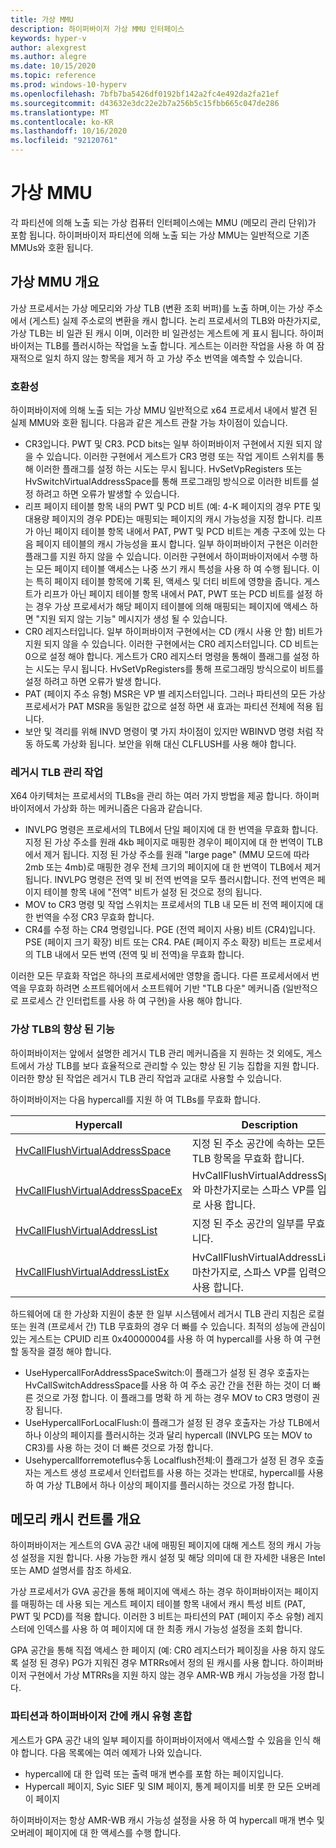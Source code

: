 ```yaml
---
title: 가상 MMU
description: 하이퍼바이저 가상 MMU 인터페이스
keywords: hyper-v
author: alexgrest
ms.author: alegre
ms.date: 10/15/2020
ms.topic: reference
ms.prod: windows-10-hyperv
ms.openlocfilehash: 7bfb7ba5426df0192bf142a2fc4e492da2fa21ef
ms.sourcegitcommit: d43632e3dc22e2b7a256b5c15fbb665c047de286
ms.translationtype: MT
ms.contentlocale: ko-KR
ms.lasthandoff: 10/16/2020
ms.locfileid: "92120761"
---
```

# <a name="virtual-mmu"></a>가상 MMU

각 파티션에 의해 노출 되는 가상 컴퓨터 인터페이스에는 MMU (메모리 관리 단위)가 포함 됩니다. 하이퍼바이저 파티션에 의해 노출 되는 가상 MMU는 일반적으로 기존 MMUs와 호환 됩니다.

## <a name="virtual-mmu-overview"></a>가상 MMU 개요

가상 프로세서는 가상 메모리와 가상 TLB (변환 조회 버퍼)를 노출 하며,이는 가상 주소에서 (게스트) 실제 주소로의 변환을 캐시 합니다. 논리 프로세서의 TLB와 마찬가지로, 가상 TLB는 비 일관 된 캐시 이며, 이러한 비 일관성는 게스트에 게 표시 됩니다. 하이퍼바이저는 TLB를 플러시하는 작업을 노출 합니다. 게스트는 이러한 작업을 사용 하 여 잠재적으로 일치 하지 않는 항목을 제거 하 고 가상 주소 번역을 예측할 수 있습니다.

### <a name="compatibility"></a>호환성

하이퍼바이저에 의해 노출 되는 가상 MMU 일반적으로 x64 프로세서 내에서 발견 된 실제 MMU와 호환 됩니다. 다음과 같은 게스트 관찰 가능 차이점이 있습니다.

- CR3입니다. PWT 및 CR3. PCD bits는 일부 하이퍼바이저 구현에서 지원 되지 않을 수 있습니다. 이러한 구현에서 게스트가 CR3 명령 또는 작업 게이트 스위치를 통해 이러한 플래그를 설정 하는 시도는 무시 됩니다. HvSetVpRegisters 또는 HvSwitchVirtualAddressSpace를 통해 프로그래밍 방식으로 이러한 비트를 설정 하려고 하면 오류가 발생할 수 있습니다.
- 리프 페이지 테이블 항목 내의 PWT 및 PCD 비트 (예: 4-K 페이지의 경우 PTE 및 대용량 페이지의 경우 PDE)는 매핑되는 페이지의 캐시 가능성을 지정 합니다. 리프가 아닌 페이지 테이블 항목 내에서 PAT, PWT 및 PCD 비트는 계층 구조에 있는 다음 페이지 테이블의 캐시 가능성을 표시 합니다. 일부 하이퍼바이저 구현은 이러한 플래그를 지원 하지 않을 수 있습니다. 이러한 구현에서 하이퍼바이저에서 수행 하는 모든 페이지 테이블 액세스는 나중 쓰기 캐시 특성을 사용 하 여 수행 됩니다. 이는 특히 페이지 테이블 항목에 기록 된, 액세스 및 더티 비트에 영향을 줍니다. 게스트가 리프가 아닌 페이지 테이블 항목 내에서 PAT, PWT 또는 PCD 비트를 설정 하는 경우 가상 프로세서가 해당 페이지 테이블에 의해 매핑되는 페이지에 액세스 하면 "지원 되지 않는 기능" 메시지가 생성 될 수 있습니다.
- CR0 레지스터입니다. 일부 하이퍼바이저 구현에서는 CD (캐시 사용 안 함) 비트가 지원 되지 않을 수 있습니다. 이러한 구현에서는 CR0 레지스터입니다. CD 비트는 0으로 설정 해야 합니다. 게스트가 CR0 레지스터 명령을 통해이 플래그를 설정 하는 시도는 무시 됩니다. HvSetVpRegisters를 통해 프로그래밍 방식으로이 비트를 설정 하려고 하면 오류가 발생 합니다.
- PAT (페이지 주소 유형) MSR은 VP 별 레지스터입니다. 그러나 파티션의 모든 가상 프로세서가 PAT MSR을 동일한 값으로 설정 하면 새 효과는 파티션 전체에 적용 됩니다.
- 보안 및 격리를 위해 INVD 명령이 몇 가지 차이점이 있지만 WBINVD 명령 처럼 작동 하도록 가상화 됩니다. 보안을 위해 대신 CLFLUSH를 사용 해야 합니다.

### <a name="legacy-tlb-management-operations"></a>레거시 TLB 관리 작업

X64 아키텍처는 프로세서의 TLBs을 관리 하는 여러 가지 방법을 제공 합니다. 하이퍼바이저에서 가상화 하는 메커니즘은 다음과 같습니다.

- INVLPG 명령은 프로세서의 TLB에서 단일 페이지에 대 한 번역을 무효화 합니다. 지정 된 가상 주소를 원래 4kb 페이지로 매핑한 경우이 페이지에 대 한 번역이 TLB에서 제거 됩니다. 지정 된 가상 주소를 원래 "large page" (MMU 모드에 따라 2mb 또는 4mb)로 매핑한 경우 전체 크기의 페이지에 대 한 번역이 TLB에서 제거 됩니다. INVLPG 명령은 전역 및 비 전역 번역을 모두 플러시합니다. 전역 번역은 페이지 테이블 항목 내에 "전역" 비트가 설정 된 것으로 정의 됩니다.
- MOV to CR3 명령 및 작업 스위치는 프로세서의 TLB 내 모든 비 전역 페이지에 대 한 번역을 수정 CR3 무효화 합니다.
- CR4를 수정 하는 CR4 명령입니다. PGE (전역 페이지 사용) 비트 (CR4)입니다. PSE (페이지 크기 확장) 비트 또는 CR4. PAE (페이지 주소 확장) 비트는 프로세서의 TLB 내에서 모든 번역 (전역 및 비 전역)을 무효화 합니다.

이러한 모든 무효화 작업은 하나의 프로세서에만 영향을 줍니다. 다른 프로세서에서 번역을 무효화 하려면 소프트웨어에서 소프트웨어 기반 "TLB 다운" 메커니즘 (일반적으로 프로세스 간 인터럽트를 사용 하 여 구현)을 사용 해야 합니다.

### <a name="virtual-tlb-enhancements"></a>가상 TLB의 향상 된 기능

하이퍼바이저는 앞에서 설명한 레거시 TLB 관리 메커니즘을 지 원하는 것 외에도, 게스트에서 가상 TLB를 보다 효율적으로 관리할 수 있는 향상 된 기능 집합을 지원 합니다. 이러한 향상 된 작업은 레거시 TLB 관리 작업과 교대로 사용할 수 있습니다.

하이퍼바이저는 다음 hypercall를 지원 하 여 TLBs를 무효화 합니다.

| Hypercall                                                                           | Description                                     |
|-------------------------------------------------------------------------------------|-------------------------------------------------|
| [HvCallFlushVirtualAddressSpace](hypercalls/HvCallFlushVirtualAddressSpace.md)      | 지정 된 주소 공간에 속하는 모든 가상 TLB 항목을 무효화 합니다.    |
| [HvCallFlushVirtualAddressSpaceEx](hypercalls/HvCallFlushVirtualAddressSpaceEx.md)  | HvCallFlushVirtualAddressSpace와 마찬가지로는 스파스 VP를 입력으로 사용 합니다.    |
| [HvCallFlushVirtualAddressList](hypercalls/HvCallFlushVirtualAddressList.md)        | 지정 된 주소 공간의 일부를 무효화 합니다.    |
| [HvCallFlushVirtualAddressListEx](hypercalls/HvCallFlushVirtualAddressListEx.md)    | HvCallFlushVirtualAddressList와 마찬가지로, 스파스 VP를 입력으로 사용 합니다.    |

하드웨어에 대 한 가상화 지원이 충분 한 일부 시스템에서 레거시 TLB 관리 지침은 로컬 또는 원격 (프로세서 간) TLB 무효화의 경우 더 빠를 수 있습니다. 최적의 성능에 관심이 있는 게스트는 CPUID 리프 0x40000004를 사용 하 여 hypercall를 사용 하 여 구현할 동작을 결정 해야 합니다.

- UseHypercallForAddressSpaceSwitch:이 플래그가 설정 된 경우 호출자는 HvCallSwitchAddressSpace를 사용 하 여 주소 공간 간을 전환 하는 것이 더 빠른 것으로 가정 합니다. 이 플래그를 명확 하 게 하는 경우 MOV to CR3 명령이 권장 됩니다.
- UseHypercallForLocalFlush:이 플래그가 설정 된 경우 호출자는 가상 TLB에서 하나 이상의 페이지를 플러시하는 것과 달리 hypercall (INVLPG 또는 MOV to CR3)를 사용 하는 것이 더 빠른 것으로 가정 합니다.
- Usehypercallforremoteflus수동 Localflush전체:이 플래그가 설정 된 경우 호출자는 게스트 생성 프로세서 인터럽트를 사용 하는 것과는 반대로, hypercall를 사용 하 여 가상 TLB에서 하나 이상의 페이지를 플러시하는 것으로 가정 합니다.

## <a name="memory-cache-control-overview"></a>메모리 캐시 컨트롤 개요

하이퍼바이저는 게스트의 GVA 공간 내에 매핑된 페이지에 대해 게스트 정의 캐시 가능성 설정을 지원 합니다. 사용 가능한 캐시 설정 및 해당 의미에 대 한 자세한 내용은 Intel 또는 AMD 설명서를 참조 하세요.

가상 프로세서가 GVA 공간을 통해 페이지에 액세스 하는 경우 하이퍼바이저는 페이지를 매핑하는 데 사용 되는 게스트 페이지 테이블 항목 내에서 캐시 특성 비트 (PAT, PWT 및 PCD)를 적용 합니다. 이러한 3 비트는 파티션의 PAT (페이지 주소 유형) 레지스터에 인덱스를 사용 하 여 페이지에 대 한 최종 캐시 가능성 설정을 조회 합니다.

GPA 공간을 통해 직접 액세스 한 페이지 (예: CR0 레지스터가 페이징을 사용 하지 않도록 설정 된 경우) PG가 지워진 경우 MTRRs에서 정의 된 캐시를 사용 합니다. 하이퍼바이저 구현에서 가상 MTRRs을 지원 하지 않는 경우 AMR-WB 캐시 가능성을 가정 합니다.

### <a name="mixing-cache-types-between-a-partition-and-the-hypervisor"></a>파티션과 하이퍼바이저 간에 캐시 유형 혼합

게스트가 GPA 공간 내의 일부 페이지를 하이퍼바이저에서 액세스할 수 있음을 인식 해야 합니다. 다음 목록에는 여러 예제가 나와 있습니다.

- hypercall에 대 한 입력 또는 출력 매개 변수를 포함 하는 페이지입니다.
- Hypercall 페이지, Syic SIEF 및 SIM 페이지, 통계 페이지를 비롯 한 모든 오버레이 페이지

하이퍼바이저는 항상 AMR-WB 캐시 가능성 설정을 사용 하 여 hypercall 매개 변수 및 오버레이 페이지에 대 한 액세스를 수행 합니다.